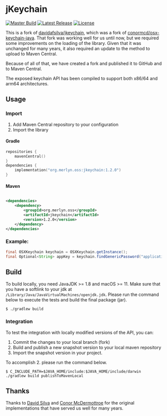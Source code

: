 # jKeychain

[![Master Build](https://github.com/XioResearchInterGalactic/jkeychain/actions/workflows/master-build.yml/badge.svg)](https://github.com/XioResearchInterGalactic/jkeychain/actions/workflows/master-build.yml)
[![Latest Release](https://img.shields.io/maven-central/v/org.merlyn.oss/jkeychain?color=brightgreen&label=Latest%20Release&style=flat-square)](https://central.sonatype.com/artifact/org.merlyn.oss/jkeychain)
[![License](https://img.shields.io/github/license/XioResearchInterGalactic/jkeychain?color=brightgreen&label=License&logo=License&style=flat-square)](https://opensource.org/licenses/BSD-2-Clause)

This is a fork of [davidafsilva/jkeychain](https://github.com/davidafsilva/jkeychain), which was a fork of
[conormcd/osx-keychain-java](https://github.com/conormcd/osx-keychain-java). That fork was working well for us until
now, but we required some improvements on the loading of the library. Given that it was unchanged for many years, it
also required an update to the method to upload to Maven Central.

Because of all of that, we have created a fork and published it to GitHub and to Maven Central.

The exposed keychain API has been compiled to support both x86/64 and arm64 architectures.

## Usage

### Import
1. Add Maven Central repository to your configuration
2. Import the library

#### Gradle
```kotlin
repositories {
    mavenCentral()
}
dependencies {
    implementation("org.merlyn.oss:jkeychain:1.2.0")
}
```

#### Maven
```xml

<dependencies>
    <dependency>
        <groupId>org.merlyn.oss</groupId>
        <artifactId>jkeychain</artifactId>
        <version>1.2.0</version>
    </dependency>
</dependencies>
```

### Example:

```java
final OSXKeychain keychain = OSXKeychain.getInstance();
final Optional<String> appKey = keychain.findGenericPassword("application", "key");
```

## Build

To build locally, you need JavaJDK >= 1.8 and macOS >= 11. Make sure that you have a softlink to your jdk
at `/Library/Java/JavaVirtualMachines/openjdk.jdk`.
Please run the command below to execute the tests and build the final package (jar).
```shell
$ ./gradlew build
```

### Integration

To test the integration with locally modified versions of the API, you can:
1. Commit the changes to your local branch (fork)
2. Build and publish a new snapshot version to your local maven repository
3. Import the snapshot version in your project.

To accomplish 2. please run the command below.
```shell
$ C_INCLUDE_PATH=$JAVA_HOME/include:$JAVA_HOME/include/darwin ./gradlew build publishToMavenLocal
```

## Thanks

Thanks to [David Silva](https://github.com/davidafsilva) and [Conor McDermottroe](https://github.com/conormcd) for
the original implementations that have served us well for many years.
